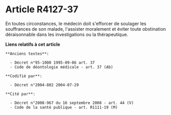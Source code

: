 # Article R4127-37

En toutes circonstances, le médecin doit s'efforcer de soulager les souffrances de son malade, l'assister moralement et
éviter toute obstination déraisonnable dans les investigations ou la thérapeutique.

**Liens relatifs à cet article**

	**Anciens textes**:

	  - Décret n°95-1000 1995-09-06 art. 37
	  - Code de déontologie médicale - art. 37 (Ab)

	**Codifié par**:

	  - Décret n°2004-802 2004-07-29

	**Cité par**:

	  - Décret n°2008-967 du 16 septembre 2008 - art. 44 (V)
	  - Code de la santé publique - art. R1111-19 (M)
